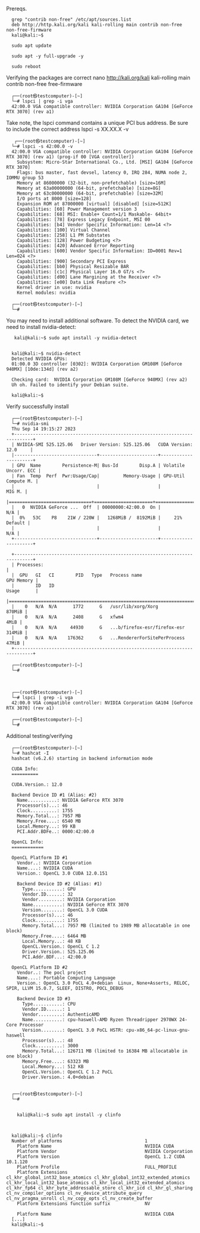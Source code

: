 Prereqs.

      grep "contrib non-free" /etc/apt/sources.list
      deb http://http.kali.org/kali kali-rolling main contrib non-free non-free-firmware
      kali@kali:~$

      sudo apt update    

      sudo apt -y full-upgrade -y

      sudo reboot

Verifying the packages are correct
      nano http://kali.org/kali kali-rolling main contrib non-free free-firmware
     

      ┌──(root㉿testcomputer)-[~]
      └─# lspci | grep -i vga
      42:00.0 VGA compatible controller: NVIDIA Corporation GA104 [GeForce RTX 3070] (rev a1)

Take note, the lspci command contains a unique PCI bus address. Be sure to include the correct address lspci -s XX.XX.X -v

       ┌──(root㉿testcomputer)-[~]
      └─# lspci -s 42:00.0 -v
      42:00.0 VGA compatible controller: NVIDIA Corporation GA104 [GeForce RTX 3070] (rev a1) (prog-if 00 [VGA controller])
      	Subsystem: Micro-Star International Co., Ltd. [MSI] GA104 [GeForce RTX 3070]
      	Flags: bus master, fast devsel, latency 0, IRQ 284, NUMA node 2, IOMMU group 53
      	Memory at 86000000 (32-bit, non-prefetchable) [size=16M]
      	Memory at 63a00000000 (64-bit, prefetchable) [size=8G]
      	Memory at 63c00000000 (64-bit, prefetchable) [size=32M]
      	I/O ports at 8000 [size=128]
      	Expansion ROM at 87000000 [virtual] [disabled] [size=512K]
      	Capabilities: [60] Power Management version 3
      	Capabilities: [68] MSI: Enable+ Count=1/1 Maskable- 64bit+
      	Capabilities: [78] Express Legacy Endpoint, MSI 00
      	Capabilities: [b4] Vendor Specific Information: Len=14 <?>
      	Capabilities: [100] Virtual Channel
      	Capabilities: [258] L1 PM Substates
      	Capabilities: [128] Power Budgeting <?>
      	Capabilities: [420] Advanced Error Reporting
      	Capabilities: [600] Vendor Specific Information: ID=0001 Rev=1 Len=024 <?>
      	Capabilities: [900] Secondary PCI Express
      	Capabilities: [bb0] Physical Resizable BAR
      	Capabilities: [c1c] Physical Layer 16.0 GT/s <?>
      	Capabilities: [d00] Lane Margining at the Receiver <?>
      	Capabilities: [e00] Data Link Feature <?>
      	Kernel driver in use: nvidia
      	Kernel modules: nvidia

      ┌──(root㉿testcomputer)-[~]
      └─# 


You may need to install additional software. To detect the NVIDIA card, we need to install nvidia-detect:

        
       kali@kali:~$ sudo apt install -y nvidia-detect


      kali@kali:~$ nvidia-detect
      Detected NVIDIA GPUs:
      01:00.0 3D controller [0302]: NVIDIA Corporation GM108M [GeForce 940MX] [10de:134d] (rev a2)
      
      Checking card:  NVIDIA Corporation GM108M [GeForce 940MX] (rev a2)
      Uh oh. Failed to identify your Debian suite.
      
      kali@kali:~$        


Verify successfully install
                                                                                                
      ┌──(root㉿testcomputer)-[~]
      └─# nvidia-smi
      Thu Sep 14 19:15:27 2023       
      +-----------------------------------------------------------------------------+
      | NVIDIA-SMI 525.125.06   Driver Version: 525.125.06   CUDA Version: 12.0     |
      |-------------------------------+----------------------+----------------------+
      | GPU  Name        Persistence-M| Bus-Id        Disp.A | Volatile Uncorr. ECC |
      | Fan  Temp  Perf  Pwr:Usage/Cap|         Memory-Usage | GPU-Util  Compute M. |
      |                               |                      |               MIG M. |
      |===============================+======================+======================|
      |   0  NVIDIA GeForce ...  Off  | 00000000:42:00.0  On |                  N/A |
      |  0%   53C    P8    21W / 220W |   1268MiB /  8192MiB |     21%      Default |
      |                               |                      |                  N/A |
      +-------------------------------+----------------------+----------------------+
                                                                                     
      +-----------------------------------------------------------------------------+
      | Processes:                                                                  |
      |  GPU   GI   CI        PID   Type   Process name                  GPU Memory |
      |        ID   ID                                                   Usage      |
      |=============================================================================|
      |    0   N/A  N/A      1772      G   /usr/lib/xorg/Xorg                870MiB |
      |    0   N/A  N/A      2408      G   xfwm4                               4MiB |
      |    0   N/A  N/A     44930      G   ...b/firefox-esr/firefox-esr      314MiB |
      |    0   N/A  N/A    176362      G   ...RendererForSitePerProcess       47MiB |
      +-----------------------------------------------------------------------------+
                                                                                                
      ┌──(root㉿testcomputer)-[~]
      └─# 


            
      ┌──(root㉿testcomputer)-[~]
      └─# lspci | grep -i vga
      42:00.0 VGA compatible controller: NVIDIA Corporation GA104 [GeForce RTX 3070] (rev a1)
                                                                                                
      ┌──(root㉿testcomputer)-[~]
      └─# 

Additional testing/verifying
      
      ┌──(root㉿testcomputer)-[~]
      └─# hashcat -I
      hashcat (v6.2.6) starting in backend information mode
      
      CUDA Info:
      ==========
      
      CUDA.Version.: 12.0
      
      Backend Device ID #1 (Alias: #2)
        Name...........: NVIDIA GeForce RTX 3070
        Processor(s)...: 46
        Clock..........: 1755
        Memory.Total...: 7957 MB
        Memory.Free....: 6540 MB
        Local.Memory...: 99 KB
        PCI.Addr.BDFe..: 0000:42:00.0
      
      OpenCL Info:
      ============
      
      OpenCL Platform ID #1
        Vendor..: NVIDIA Corporation
        Name....: NVIDIA CUDA
        Version.: OpenCL 3.0 CUDA 12.0.151
      
        Backend Device ID #2 (Alias: #1)
          Type...........: GPU
          Vendor.ID......: 32
          Vendor.........: NVIDIA Corporation
          Name...........: NVIDIA GeForce RTX 3070
          Version........: OpenCL 3.0 CUDA
          Processor(s)...: 46
          Clock..........: 1755
          Memory.Total...: 7957 MB (limited to 1989 MB allocatable in one block)
          Memory.Free....: 6464 MB
          Local.Memory...: 48 KB
          OpenCL.Version.: OpenCL C 1.2 
          Driver.Version.: 525.125.06
          PCI.Addr.BDF...: 42:00.0
      
      OpenCL Platform ID #2
        Vendor..: The pocl project
        Name....: Portable Computing Language
        Version.: OpenCL 3.0 PoCL 4.0+debian  Linux, None+Asserts, RELOC, SPIR, LLVM 15.0.7, SLEEF, DISTRO, POCL_DEBUG
      
        Backend Device ID #3
          Type...........: CPU
          Vendor.ID......: 1
          Vendor.........: AuthenticAMD
          Name...........: cpu-haswell-AMD Ryzen Threadripper 2970WX 24-Core Processor
          Version........: OpenCL 3.0 PoCL HSTR: cpu-x86_64-pc-linux-gnu-haswell
          Processor(s)...: 48
          Clock..........: 3000
          Memory.Total...: 126711 MB (limited to 16384 MB allocatable in one block)
          Memory.Free....: 63323 MB
          Local.Memory...: 512 KB
          OpenCL.Version.: OpenCL C 1.2 PoCL
          Driver.Version.: 4.0+debian
      
                                                                                                
      ┌──(root㉿testcomputer)-[~]
      └─# 

      
        kali@kali:~$ sudo apt install -y clinfo    



      kali@kali:~$ clinfo
      Number of platforms                               1
        Platform Name                                   NVIDIA CUDA
        Platform Vendor                                 NVIDIA Corporation
        Platform Version                                OpenCL 1.2 CUDA 10.1.120
        Platform Profile                                FULL_PROFILE
        Platform Extensions                             cl_khr_global_int32_base_atomics cl_khr_global_int32_extended_atomics cl_khr_local_int32_base_atomics cl_khr_local_int32_extended_atomics cl_khr_fp64 cl_khr_byte_addressable_store cl_khr_icd cl_khr_gl_sharing cl_nv_compiler_options cl_nv_device_attribute_query cl_nv_pragma_unroll cl_nv_copy_opts cl_nv_create_buffer
        Platform Extensions function suffix             NV
      
        Platform Name                                   NVIDIA CUDA
      [...]
      kali@kali:~$

        
     
